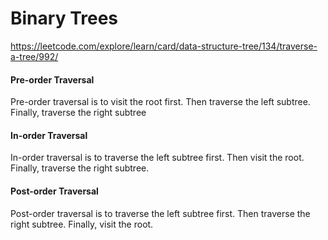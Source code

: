 ﻿# Binary Trees
https://leetcode.com/explore/learn/card/data-structure-tree/134/traverse-a-tree/992/

#### Pre-order Traversal
Pre-order traversal is to visit the root first. Then traverse the left subtree. Finally, traverse the right subtree

#### In-order Traversal
In-order traversal is to traverse the left subtree first. Then visit the root. Finally, traverse the right subtree.

#### Post-order Traversal
Post-order traversal is to traverse the left subtree first. Then traverse the right subtree. Finally, visit the root.